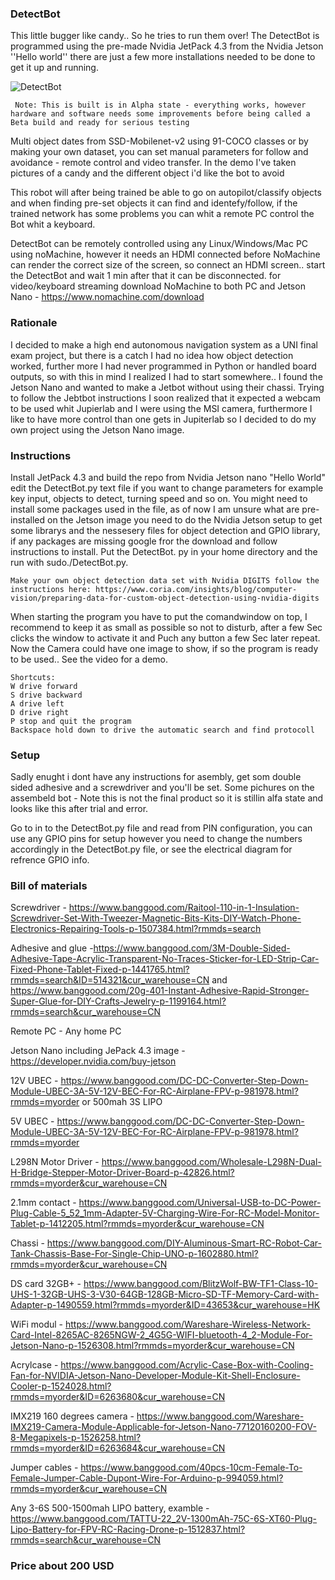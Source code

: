 ### DetectBot
This little bugger like candy.. So he tries to run them over! The DetectBot is programmed using the pre-made Nvidia JetPack 4.3 from the Nvidia Jetson ''Hello world'' there are just a few more installations needed to be done to get it up and running.

![DetectBot](https://github.com/CrazyShrimp-pixelPlot/DetectBot/blob/master/IMG_4356.JPG)

	 Note: This is built is in Alpha state - everything works, however hardware and software needs some improvements before being called a Beta build and ready for serious testing

Multi object dates from SSD-Mobilenet-v2 using 91-COCO classes or by making your own dataset, you can set manual parameters for follow and avoidance - remote control and video transfer. In the demo I've taken pictures of a candy and the different object i'd like the bot to avoid


This robot will after being trained be able to go on autopilot/classify objects and when finding pre-set objects it can find and identefy/follow, if the trained network has some problems you can whit a remote PC control the Bot whit a keyboard.


DetectBot can be remotely controlled using any Linux/Windows/Mac PC using noMachine, however it needs an HDMI connected before NoMachine can render the correct size of the screen, so connect an HDMI screen.. start the DetectBot and wait 1 min after that it can be disconnected.
for video/keyboard streaming download NoMachine to both PC and Jetson Nano - https://www.nomachine.com/download

### Rationale
I decided to make a high end autonomous navigation system as a UNI final exam project, but there is a catch I had no idea how object detection worked, further more I had never programmed in Python or handled board outputs, so with this in mind I realized I had to start somewhere.. I found the Jetson Nano and wanted to make a Jetbot without using their chassi.
Trying to follow the Jebtbot instructions I soon realized that it expected a webcam to be used whit Jupierlab and I were using the MSI camera, furthermore I like to have more control than one gets in Jupiterlab so I decided to do my own project using the Jetson Nano image.

### Instructions
Install JetPack 4.3 and build the repo from Nvidia Jetson nano "Hello World" edit the DetectBot.py text file if you want to change parameters for example key input, objects to detect, turning speed and so on.
You might need to install some packages used in the file, as of now I am unsure what are pre-installed on the Jetson image you need to do the Nvidia Jetson setup to get some librarys and the nessesery files for object detection and GPIO library, if any packages are missing google fror the download and follow instructions to install.
Put the DetectBot. py in your home directory and the run with sudo./DetectBot.py.

	Make your own object detection data set with Nvidia DIGITS follow the instructions here: https://www.coria.com/insights/blog/computer-vision/preparing-data-for-custom-object-detection-using-nvidia-digits

When starting the program you have to put the comandwindow on top, I recommend to keep it as small as possible so not to disturb, after a few Sec clicks the window to activate it and Puch any button a few Sec later repeat.
Now the Camera could have one image to show, if so the program is ready to be used.. See the video for a demo.

	Shortcuts:
	W drive forward
	S drive backward
	A drive left
	D drive right
	P stop and quit the program
	Backspace hold down to drive the automatic search and find protocoll

### Setup
Sadly enught i dont have any instructions for asembly, get som double sided adhesive and a screwdriver and you'll be set. Some pichures on the assembeld bot - Note this is not the final product so it is stillin alfa state and looks like this after trial and error.

Go to in to the DetectBot.py file and read from PIN configuration, you can use any GPIO pins for setup however you need to change the numbers accordingly in the DetectBot.py file, or see the electrical diagram for refrence GPIO info.

### Bill of materials

Screwdriver - https://www.banggood.com/Raitool-110-in-1-Insulation-Screwdriver-Set-With-Tweezer-Magnetic-Bits-Kits-DIY-Watch-Phone-Electronics-Repairing-Tools-p-1507384.html?rmmds=search

Adhesive and glue -https://www.banggood.com/3M-Double-Sided-Adhesive-Tape-Acrylic-Transparent-No-Traces-Sticker-for-LED-Strip-Car-Fixed-Phone-Tablet-Fixed-p-1441765.html?rmmds=search&ID=514321&cur_warehouse=CN and https://www.banggood.com/20g-401-Instant-Adhesive-Rapid-Stronger-Super-Glue-for-DIY-Crafts-Jewelry-p-1199164.html?rmmds=search&cur_warehouse=CN

Remote PC - Any home PC

Jetson Nano including JePack 4.3 image - https://developer.nvidia.com/buy-jetson

12V UBEC - https://www.banggood.com/DC-DC-Converter-Step-Down-Module-UBEC-3A-5V-12V-BEC-For-RC-Airplane-FPV-p-981978.html?rmmds=myorder or 500mah 3S LIPO

5V UBEC - https://www.banggood.com/DC-DC-Converter-Step-Down-Module-UBEC-3A-5V-12V-BEC-For-RC-Airplane-FPV-p-981978.html?rmmds=myorder

L298N Motor Driver - https://www.banggood.com/Wholesale-L298N-Dual-H-Bridge-Stepper-Motor-Driver-Board-p-42826.html?rmmds=myorder&cur_warehouse=CN

2.1mm contact - https://www.banggood.com/Universal-USB-to-DC-Power-Plug-Cable-5_52_1mm-Adapter-5V-Charging-Wire-For-RC-Model-Monitor-Tablet-p-1412205.html?rmmds=myorder&cur_warehouse=CN

Chassi - https://www.banggood.com/DIY-Aluminous-Smart-RC-Robot-Car-Tank-Chassis-Base-For-Single-Chip-UNO-p-1602880.html?rmmds=myorder&cur_warehouse=CN

DS card 32GB+ - https://www.banggood.com/BlitzWolf-BW-TF1-Class-10-UHS-1-32GB-UHS-3-V30-64GB-128GB-Micro-SD-TF-Memory-Card-with-Adapter-p-1490559.html?rmmds=myorder&ID=43653&cur_warehouse=HK

WiFi modul - https://www.banggood.com/Wareshare-Wireless-Network-Card-Intel-8265AC-8265NGW-2_4G5G-WIFI-bluetooth-4_2-Module-For-Jetson-Nano-p-1526308.html?rmmds=myorder&cur_warehouse=CN

Acrylcase - https://www.banggood.com/Acrylic-Case-Box-with-Cooling-Fan-for-NVIDIA-Jetson-Nano-Developer-Module-Kit-Shell-Enclosure-Cooler-p-1524028.html?rmmds=myorder&ID=6263680&cur_warehouse=CN

IMX219 160 degrees camera - https://www.banggood.com/Wareshare-IMX219-Camera-Module-Applicable-for-Jetson-Nano-77120160200-FOV-8-Megapixels-p-1526258.html?rmmds=myorder&ID=6263684&cur_warehouse=CN

Jumper cables - https://www.banggood.com/40pcs-10cm-Female-To-Female-Jumper-Cable-Dupont-Wire-For-Arduino-p-994059.html?rmmds=myorder&cur_warehouse=CN

Any 3-6S 500-1500mah LIPO battery, examble - https://www.banggood.com/TATTU-22_2V-1300mAh-75C-6S-XT60-Plug-Lipo-Battery-for-FPV-RC-Racing-Drone-p-1512837.html?rmmds=search&cur_warehouse=CN

### Price about 200 USD
